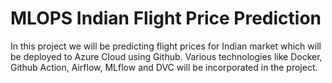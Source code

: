 # MLOPS Indian Flight Price Prediction

In this project we will be predicting flight prices for Indian market which will be deployed to Azure Cloud using Github. Various technologies like Docker, Github Action, Airflow, MLflow and DVC will be incorporated in the project. 
